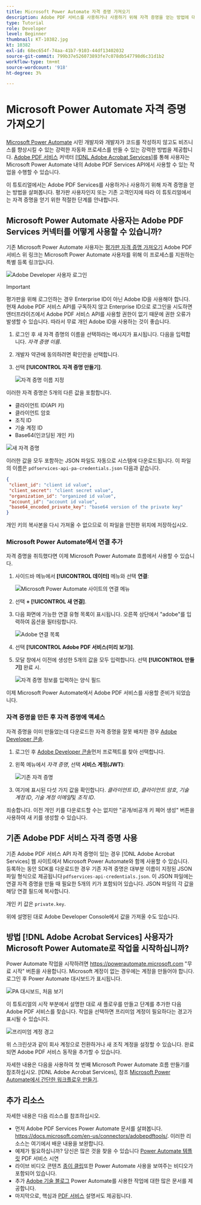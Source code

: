 ```yaml
---
title: Microsoft Power Automate 자격 증명 가져오기
description: Adobe PDF 서비스를 사용하거나 사용하기 위해 자격 증명을 얻는 방법에 대해 알아봅니다.
type: Tutorial
role: Developer
level: Beginner
thumbnail: KT-10382.jpg
kt: 10382
exl-id: 68ec654f-74aa-41b7-9103-44df13402032
source-git-commit: 799b37e526073893fe7c078db547798d6c31d1b2
workflow-type: tm+mt
source-wordcount: '918'
ht-degree: 3%

---
```


# Microsoft Power Automate 자격 증명 가져오기

[Microsoft Power Automate](https://powerautomate.microsoft.com/ko-kr/) 시민 개발자와 개발자가 코드를 작성하지 않고도 비즈니스를 향상시킬 수 있는 강력한 자동화 프로세스를 만들 수 있는 강력한 방법을 제공합니다. [Adobe PDF 서비스](https://us.flow.microsoft.com/en-us/connectors/shared_adobepdftools/adobe-pdf-services/) 커넥터 [[!DNL Adobe Acrobat Services]](https://developer.adobe.com/document-services)를 통해 사용자는 Microsoft Power Automate 내의 Adobe PDF Services API에서 사용할 수 있는 작업을 수행할 수 있습니다.

이 튜토리얼에서는 Adobe PDF Services를 사용하거나 사용하기 위해 자격 증명을 얻는 방법을 살펴봅니다. 평가판 사용자인지 또는 기존 고객인지에 따라 이 튜토리얼에서는 자격 증명을 얻기 위한 적절한 단계를 안내합니다.

## Microsoft Power Automate 사용자는 Adobe PDF Services 커넥터를 어떻게 사용할 수 있습니까?

기존 Microsoft Power Automate 사용자는 [평가판 자격 증명 가져오기](https://www.adobe.com/go/powerautomate_getstarted) Adobe PDF 서비스 위 링크는 Microsoft Power Automate 사용자를 위해 이 프로세스를 지원하는 특별 등록 링크입니다.

![Adobe Developer 사용자 로그인](assets/credentials_1.png)


>[!IMPORTANT]
> 평가판을 위해 로그인하는 경우 Enterprise ID이 아닌 Adobe ID을 사용해야 합니다. 현재 Adobe PDF 서비스 API를 구독하지 않고 Enterprise ID으로 로그인을 시도하면 엔터프라이즈에서 Adobe PDF 서비스 API를 사용할 권한이 없기 때문에 권한 오류가 발생할 수 있습니다. 따라서 무료 개인 Adobe ID을 사용하는 것이 좋습니다.

1. 로그인 후 새 자격 증명의 이름을 선택하라는 메시지가 표시됩니다. 다음을 입력합니다. *자격 증명 이름*.
1. 개발자 약관에 동의하려면 확인란을 선택합니다.
1. 선택 **[!UICONTROL 자격 증명 만들기]**.

   ![자격 증명 이름 지정](assets/credentials_2.png)

이러한 자격 증명은 5개의 다른 값을 포함합니다.

* 클라이언트 ID(API 키)
* 클라이언트 암호
* 조직 ID
* 기술 계정 ID
* Base64(인코딩된 개인 키)

![새 자격 증명](assets/credentials_3.png)

이러한 값을 모두 포함하는 JSON 파일도 자동으로 시스템에 다운로드됩니다. 이 파일의 이름은 `pdfservices-api-pa-credentials.json` 다음과 같습니다.

```json
{
 "client_id": "client id value",
 "client_secret": "client secret value",
 "organization_id": "organized id value",
 "account_id": "account id value",
 "base64_encoded_private_key": "base64 version of the private key"
}
```

개인 키의 복사본을 다시 가져올 수 없으므로 이 파일을 안전한 위치에 저장하십시오.

### Microsoft Power Automate에서 연결 추가

자격 증명을 취득했다면 이제 Microsoft Power Automate 흐름에서 사용할 수 있습니다.

1. 사이드바 메뉴에서 **[!UICONTROL 데이터]** 메뉴와 선택 **연결**:

   ![Microsoft Power Automate 사이트의 연결 메뉴](assets/credentials_4.png)

1. 선택 **+ [!UICONTROL 새 연결]**.

1. 다음 화면에 가능한 연결 유형 목록이 표시됩니다. 오른쪽 상단에서 &quot;adobe&quot;를 입력하여 옵션을 필터링합니다.

   ![Adobe 연결 목록](assets/credentials_5.png)

1. 선택 **[!UICONTROL Adobe PDF 서비스(미리 보기)]**.
1. 모달 창에서 이전에 생성한 5개의 값을 모두 입력합니다. 선택 **[!UICONTROL 만들기]** 완료 시.

   ![자격 증명 정보를 입력하는 양식 필드](assets/credentials_6.png)

이제 Microsoft Power Automate에서 Adobe PDF 서비스를 사용할 준비가 되었습니다.

### 자격 증명을 만든 후 자격 증명에 액세스

자격 증명을 이미 만들었는데 다운로드한 자격 증명을 잘못 배치한 경우 [Adobe Developer 콘솔](https://developer.adobe.com/console).

1. 로그인 후 [Adobe Developer 콘솔](https://developer.adobe.com/console)먼저 프로젝트를 찾아 선택합니다.
1. 왼쪽 메뉴에서 *자격 증명*, 선택 **서비스 계정(JWT)**:

   ![기존 자격 증명](assets/credentials_7.png)

1. 여기에 표시된 다섯 가지 값을 확인합니다. *클라이언트 ID*, *클라이언트 암호*, *기술 계정 ID*, *기술 계정 이메일*&#x200B;및 *조직 ID*.

죄송합니다. 이전 개인 키를 다운로드할 수는 없지만 &quot;공개/비공개 키 페어 생성&quot; 버튼을 사용하여 새 키를 생성할 수 있습니다.

## 기존 Adobe PDF 서비스 자격 증명 사용

기존 Adobe PDF 서비스 API 자격 증명이 있는 경우 [!DNL Adobe Acrobat Services] 웹 사이트에서 Microsoft Power Automate와 함께 사용할 수 있습니다. 등록하는 동안 SDK를 다운로드한 경우 기존 자격 증명은 대부분 이름이 지정된 JSON 파일 형식으로 제공됩니다 `pdfservices-api-credentials.json`. 이 JSON 파일에는 연결 자격 증명을 만들 때 필요한 5개의 키가 포함되어 있습니다. JSON 파일의 각 값을 해당 연결 필드에 복사합니다.

개인 키 값은 `private.key`.

위에 설명된 대로 Adobe Developer Console에서 값을 가져올 수도 있습니다.

## 방법 [!DNL Adobe Acrobat Services] 사용자가 Microsoft Power Automate로 작업을 시작하십니까?

Power Automate 작업을 시작하려면 <https://powerautomate.microsoft.com> &quot;무료 시작&quot; 버튼을 사용합니다. Microsoft 계정이 없는 경우에는 계정을 만들어야 합니다. 로그인 후 Power Automate 대시보드가 표시됩니다.

![PA 대시보드, 처음 보기](assets/credentials_8.png)

이 튜토리얼의 시작 부분에서 설명한 대로 새 플로우를 만들고 단계를 추가한 다음 Adobe PDF 서비스를 찾습니다. 작업을 선택하면 프리미엄 계정이 필요하다는 경고가 표시될 수 있습니다.

![프리미엄 계정 경고](assets/credentials_9.png)

위 스크린샷과 같이 회사 계정으로 전환하거나 새 조직 계정을 설정할 수 있습니다. 완료되면 Adobe PDF 서비스 동작을 추가할 수 있습니다.

자세한 내용은 다음을 사용하여 첫 번째 Microsoft Power Automate 흐름 만들기를 참조하십시오. [!DNL Adobe Acrobat Services], 참조 [Microsoft Power Automate에서 간단한 워크플로우 만들기](https://experienceleague.adobe.com/docs/document-services/tutorials/pdfservices/create-workflow-power-automate.html).

## 추가 리소스

자세한 내용은 다음 리소스를 참조하십시오.

* 먼저 Adobe PDF Services Power Automate 문서를 살펴봅니다. <https://docs.microsoft.com/en-us/connectors/adobepdftools/>. 이러한 리소스는 여기에서 배운 내용을 보완합니다.
* 예제가 필요하십니까? 당신은 많은 것을 찾을 수 있습니다 [Power Automate 템플릿](https://powerautomate.microsoft.com/en-us/connectors/details/shared_adobepdftools/adobe-pdf-services/) PDF 서비스 시연
* 라이브 비디오 콘텐츠 [종이 클립](https://www.youtube.com/playlist?list=PLcVEYUqU7VRe4sT-Bf8flvRz1XXUyGmtF)또한 Power Automate 사용을 보여주는 비디오가 포함되어 있습니다.
* 추가 [Adobe 기술 블로그](https://medium.com/adobetech/tagged/microsoft-power-automate) Power Automate를 사용한 작업에 대한 많은 문서를 제공합니다.
* 마지막으로, 핵심과 [PDF 서비스](https://developer.adobe.com/document-services/docs/overview/) 설명서도 제공됩니다.

